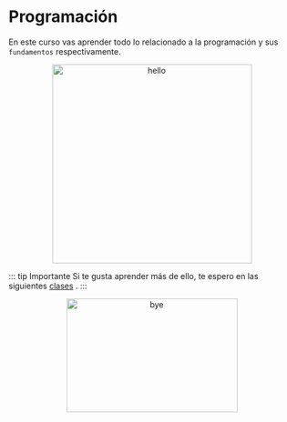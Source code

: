# Programación

En este curso vas aprender todo lo relacionado a la programación y sus `fundamentos` respectivamente. 


<center>
<img :src="$withBase('/girlandboy.png')" alt="hello" title="Hello" height="350">
</center>


::: tip Importante
Si te gusta aprender más de ello, te espero en las siguientes [clases](https://github.com)  . 
:::


<center>
<img src="https://www.latercera.com/resizer/8QHzYXrfJmoiry5VkJkHnz-Ffgc=/800x0/smart/arc-anglerfish-arc2-prod-copesa.s3.amazonaws.com/public/GNKV252XDJC5PEESKDNJ3SDSYE.gif" alt="bye" width="300" height="200" title="Good Bye">
</center>

